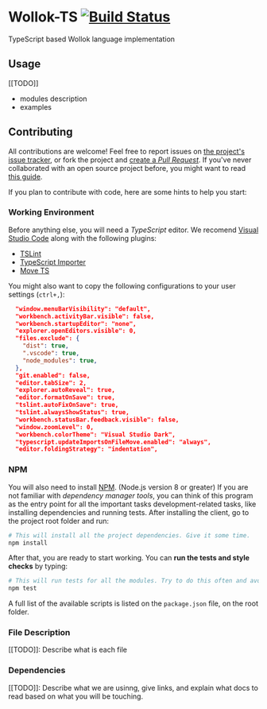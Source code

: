 # Wollok-TS [![Build Status](https://travis-ci.com/uqbar-project/wollok-ts.svg?branch=master)](https://travis-ci.com/uqbar-project/wollok-ts)

TypeScript based Wollok language implementation

## Usage 
[[TODO]]
- modules description
- examples


## Contributing

All contributions are welcome! Feel free to report issues on [the project's issue tracker](https://github.com/uqbar-project/wollok-ts/issues), or fork the project and [create a *Pull Request*](https://help.github.com/articles/creating-a-pull-request-from-a-fork/). If you've never collaborated with an open source project before, you might want to read [this guide](https://akrabat.com/the-beginners-guide-to-contributing-to-a-github-project/).

If you plan to contribute with code, here are some hints to help you start:


### Working Environment

Before anything else, you will need a *TypeScript* editor. We recomend [Visual Studio Code](https://code.visualstudio.com/) along with the following plugins:

- [TSLint](https://marketplace.visualstudio.com/items?itemName=eg2.tslint)
- [TypeScript Importer](https://marketplace.visualstudio.com/items?itemName=pmneo.tsimporter)
- [Move TS](https://marketplace.visualstudio.com/items?itemName=stringham.move-ts)

You might also want to copy the following configurations to your user settings (`ctrl+,`):

```json
  "window.menuBarVisibility": "default",
  "workbench.activityBar.visible": false,
  "workbench.startupEditor": "none",
  "explorer.openEditors.visible": 0,
  "files.exclude": {
    "dist": true,
    ".vscode": true,
    "node_modules": true,
  },
  "git.enabled": false,
  "editor.tabSize": 2,
  "explorer.autoReveal": true,
  "editor.formatOnSave": true,
  "tslint.autoFixOnSave": true,
  "tslint.alwaysShowStatus": true,
  "workbench.statusBar.feedback.visible": false,
  "window.zoomLevel": 0,
  "workbench.colorTheme": "Visual Studio Dark",
  "typescript.updateImportsOnFileMove.enabled": "always",
  "editor.foldingStrategy": "indentation",
```

### NPM

You will also need to install [NPM](https://www.npmjs.com/). (Node.js version 8 or greater) If you are not familiar with *dependency manager tools*, you can think of this program as the entry point for all the important tasks development-related tasks, like installing dependencies and running tests. After installing the client, go to the project root folder and run:

```bash
# This will install all the project dependencies. Give it some time.
npm install
```

After that, you are ready to start working. You can **run the tests and style checks** by typing:

```bash
# This will run tests for all the modules. Try to do this often and avoid commiting changes if any test fails.
npm test
```

A full list of the available scripts is listed on the `package.json` file, on the root folder.

### File Description
[[TODO]]: Describe what is each file

### Dependencies
[[TODO]]: Describe what we are usinng, give links, and explain what docs to read based on what you will be touching.